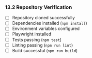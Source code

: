 ### 13.2 Repository Verification
- [ ] Repository cloned successfully
- [ ] Dependencies installed (`npm install`)
- [ ] Environment variables configured
- [ ] Playwright installed
- [ ] Tests passing (`npm test`)
- [ ] Linting passing (`npm run lint`)
- [ ] Build successful (`npm run build`)
